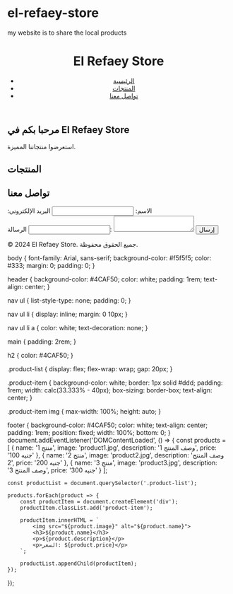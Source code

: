 # el-refaey-store
my website is to share the local products 
<!DOCTYPE html>
<html lang="ar">
<head>
    <meta charset="UTF-8">
    <meta name="viewport" content="width=device-width, initial-scale=1.0">
    <title>El Refaey Store</title>
    <link rel="stylesheet" href="styles.css">
</head>
<body>
    <header>
        <h1>El Refaey Store</h1>
        <nav>
            <ul>
                <li><a href="#home">الرئيسية</a></li>
                <li><a href="#products">المنتجات</a></li>
                <li><a href="#contact">تواصل معنا</a></li>
            </ul>
        </nav>
    </header>
    <main>
        <section id="home">
            <h2>مرحبا بكم في El Refaey Store</h2>
            <p>استعرضوا منتجاتنا المميزة.</p>
        </section>
        <section id="products">
            <h2>المنتجات</h2>
            <div class="product-list">
                <!-- هنا يتم إضافة المنتجات -->
            </div>
        </section>
        <section id="contact">
            <h2>تواصل معنا</h2>
            <form>
                <label for="name">الاسم:</label>
                <input type="text" id="name" name="name" required>
                <label for="email">البريد الإلكتروني:</label>
                <input type="email" id="email" name="email" required>
                <label for="message">الرسالة:</label>
                <textarea id="message" name="message" required></textarea>
                <button type="submit">إرسال</button>
            </form>
        </section>
    </main>
    <footer>
        <p>&copy; 2024 El Refaey Store. جميع الحقوق محفوظة.</p>
    </footer>
    <script src="script.js"></script>
</body>
</html>
body {
    font-family: Arial, sans-serif;
    background-color: #f5f5f5;
    color: #333;
    margin: 0;
    padding: 0;
}

header {
    background-color: #4CAF50;
    color: white;
    padding: 1rem;
    text-align: center;
}

nav ul {
    list-style-type: none;
    padding: 0;
}

nav ul li {
    display: inline;
    margin: 0 10px;
}

nav ul li a {
    color: white;
    text-decoration: none;
}

main {
    padding: 2rem;
}

h2 {
    color: #4CAF50;
}

.product-list {
    display: flex;
    flex-wrap: wrap;
    gap: 20px;
}

.product-item {
    background-color: white;
    border: 1px solid #ddd;
    padding: 1rem;
    width: calc(33.333% - 40px);
    box-sizing: border-box;
    text-align: center;
}

.product-item img {
    max-width: 100%;
    height: auto;
}

footer {
    background-color: #4CAF50;
    color: white;
    text-align: center;
    padding: 1rem;
    position: fixed;
    width: 100%;
    bottom: 0;
}
document.addEventListener('DOMContentLoaded', () => {
    const products = [
        {
            name: 'منتج 1',
            image: 'product1.jpg',
            description: 'وصف المنتج 1',
            price: '100 جنيه'
        },
        {
            name: 'منتج 2',
            image: 'product2.jpg',
            description: 'وصف المنتج 2',
            price: '200 جنيه'
        },
        {
            name: 'منتج 3',
            image: 'product3.jpg',
            description: 'وصف المنتج 3',
            price: '300 جنيه'
        }
    ];

    const productList = document.querySelector('.product-list');

    products.forEach(product => {
        const productItem = document.createElement('div');
        productItem.classList.add('product-item');
        
        productItem.innerHTML = `
            <img src="${product.image}" alt="${product.name}">
            <h3>${product.name}</h3>
            <p>${product.description}</p>
            <p>السعر: ${product.price}</p>
        `;
        
        productList.appendChild(productItem);
    });
});
